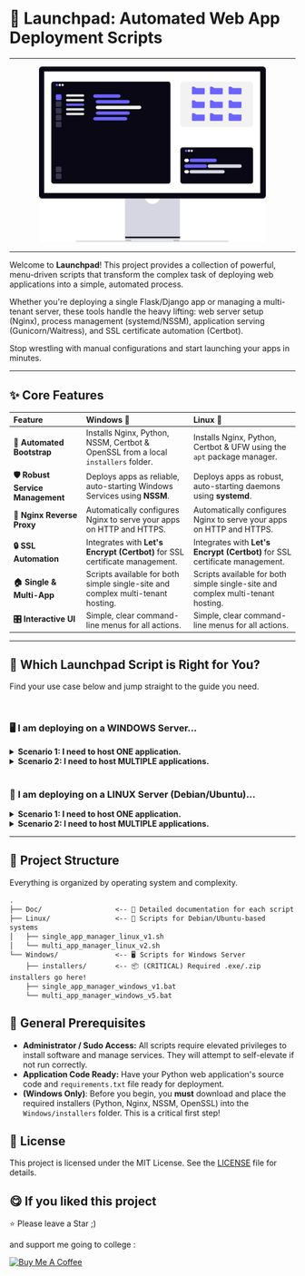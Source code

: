# 🚀 Launchpad: Automated Web App Deployment Scripts

---

<p align="center">
  <img src="./Assets/undraw_dev-environment.svg" alt="Launchpad deployment banner" width="400"/>
</p>

---

Welcome to **Launchpad**! This project provides a collection of powerful, menu-driven scripts that transform the complex task of deploying web applications into a simple, automated process.

Whether you're deploying a single Flask/Django app or managing a multi-tenant server, these tools handle the heavy lifting: web server setup (Nginx), process management (systemd/NSSM), application serving (Gunicorn/Waitress), and SSL certificate automation (Certbot).

Stop wrestling with manual configurations and start launching your apps in minutes.

---

## ✨ Core Features

| Feature                       | Windows 🦇                                                                    | Linux 🐧                                                                   |
| :---------------------------- | :---------------------------------------------------------------------------- | :------------------------------------------------------------------------- |
| **🤖 Automated Bootstrap**      | Installs Nginx, Python, NSSM, Certbot & OpenSSL from a local `installers` folder. | Installs Nginx, Python, Certbot & UFW using the `apt` package manager.       |
| **🛡️ Robust Service Management** | Deploys apps as reliable, auto-starting Windows Services using **NSSM**.      | Deploys apps as robust, auto-starting daemons using **systemd**.           |
| **🔄 Nginx Reverse Proxy**      | Automatically configures Nginx to serve your apps on HTTP and HTTPS.          | Automatically configures Nginx to serve your apps on HTTP and HTTPS.       |
| **🔒 SSL Automation**            | Integrates with **Let's Encrypt (Certbot)** for SSL certificate management.   | Integrates with **Let's Encrypt (Certbot)** for SSL certificate management. |
| **🏠 Single & Multi-App**       | Scripts available for both simple single-site and complex multi-tenant hosting. | Scripts available for both simple single-site and complex multi-tenant hosting. |
| **🎛️ Interactive UI**          | Simple, clear command-line menus for all actions.                             | Simple, clear command-line menus for all actions.                          |

---

## 🤔 Which Launchpad Script is Right for You?

Find your use case below and jump straight to the guide you need.

<br/>

### 🖥️ **I am deploying on a WINDOWS Server...**

<details>
<summary><strong>Scenario 1: I need to host ONE application.</strong></summary>
<br/>

> You have a single web application and need a simple, dedicated setup for one domain. This script is streamlined for getting one site online quickly and reliably.
>
> ### ➡️ **[Read the Windows Single-App Guide](./Doc/windows-single-app.md)**

</details>

<details>
<summary><strong>Scenario 2: I need to host MULTIPLE applications.</strong></summary>
<br/>

> You're building a multi-tenant server to host several apps on different domains, subdomains, or even different paths of the same domain (e.g., `domain.com`, `api.domain.com`, `domain.com/admin-tool`). This is the powerhouse script for maximum flexibility.
>
> ### ➡️ **[Read the Windows Multi-App Guide](./Doc/windows-multi-app.md)**

</details>

<br/>

### 🐧 **I am deploying on a LINUX Server (Debian/Ubuntu)...**

<details>
<summary><strong>Scenario 1: I need to host ONE application.</strong></summary>
<br/>

> You need a straightforward, rock-solid setup for a single domain on a Linux environment. This script automates the standard Gunicorn + Nginx + systemd stack.
>
> ### ➡️ **[Read the Linux Single-App Guide](./Doc/linux-single-app.md)**

</details>

<details>
<summary><strong>Scenario 2: I need to host MULTIPLE applications.</strong></summary>
<br/>

> You need a flexible system to manage multiple Python apps and static sites on various domains, subdomains, and sub-paths. This script turns your Linux server into a versatile hosting platform.
>
> ### ➡️ **[Read the Linux Multi-App Guide](./Doc/linux-multi-app.md)**

</details>

---

## 📂 Project Structure

Everything is organized by operating system and complexity.

```
.
├── Doc/                  <-- 📖 Detailed documentation for each script
├── Linux/                <-- 🐧 Scripts for Debian/Ubuntu-based systems
│   ├── single_app_manager_linux_v1.sh
│   └── multi_app_manager_linux_v2.sh
└── Windows/              <-- 🖥️ Scripts for Windows Server
    ├── installers/       <-- 📦 (CRITICAL) Required .exe/.zip installers go here!
    ├── single_app_manager_windows_v1.bat
    └── multi_app_manager_windows_v5.bat
```

## 🛑 General Prerequisites

- **Administrator / Sudo Access:** All scripts require elevated privileges to install software and manage services. They will attempt to self-elevate if not run correctly.
- **Application Code Ready:** Have your Python web application's source code and `requirements.txt` file ready for deployment.
- **(Windows Only)**: Before you begin, you **must** download and place the required installers (Python, Nginx, NSSM, OpenSSL) into the `Windows/installers` folder. This is a critical first step!

## 📜 License

This project is licensed under the MIT License. See the [LICENSE](LICENSE) file for details.


## 😋 If you liked this project
⭐ Please leave a Star ;)

and support me going to college :
<p>
  <a href="https://www.buymeacoffee.com/idanach" target="_blank">
    <img src="https://i.imgur.com/5X29MVY.png" alt="Buy Me A Coffee" height="60dp">
  </a>
</p>
